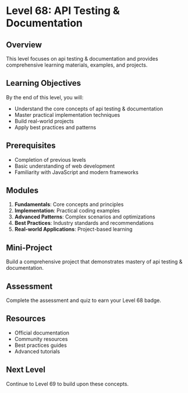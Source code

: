 # Level 68: API Testing & Documentation

## Overview
This level focuses on api testing & documentation and provides comprehensive learning materials, examples, and projects.

## Learning Objectives
By the end of this level, you will:
- Understand the core concepts of api testing & documentation
- Master practical implementation techniques
- Build real-world projects
- Apply best practices and patterns

## Prerequisites
- Completion of previous levels
- Basic understanding of web development
- Familiarity with JavaScript and modern frameworks

## Modules
1. **Fundamentals**: Core concepts and principles
2. **Implementation**: Practical coding examples
3. **Advanced Patterns**: Complex scenarios and optimizations
4. **Best Practices**: Industry standards and recommendations
5. **Real-world Applications**: Project-based learning

## Mini-Project
Build a comprehensive project that demonstrates mastery of api testing & documentation.

## Assessment
Complete the assessment and quiz to earn your Level 68 badge.

## Resources
- Official documentation
- Community resources
- Best practices guides
- Advanced tutorials

## Next Level
Continue to Level 69 to build upon these concepts.
